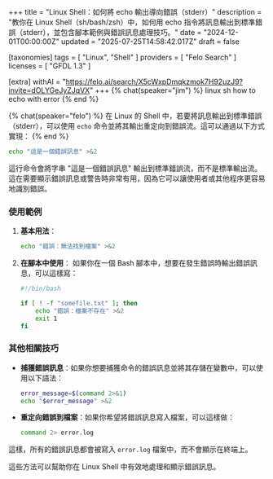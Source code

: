 +++
title = "Linux Shell：如何將 echo 輸出導向錯誤（stderr）"
description = "教你在 Linux Shell（sh/bash/zsh）中，如何用 echo 指令將訊息輸出到標準錯誤（stderr），並包含腳本範例與錯誤訊息處理技巧。"
date = "2024-12-01T00:00:00Z"
updated = "2025-07-25T14:58:42.017Z"
draft = false

[taxonomies]
tags = [ "Linux", "Shell" ]
providers = [ "Felo Search" ]
licenses = [ "GFDL 1.3" ]

[extra]
withAI = "<https://felo.ai/search/X5cWxpDmqkzmok7H92uzJ9?invite=dOLYGeJyZJqVX>"
+++
{% chat(speaker="jim") %}
linux sh how to echo with error
{% end %}

{% chat(speaker="felo") %}
在 Linux 的 Shell 中，若要將訊息輸出到標準錯誤（stderr），可以使用 `echo` 命令並將其輸出重定向到錯誤流。這可以通過以下方式實現：
{% end %}

```bash
echo "這是一個錯誤訊息" >&2
```

這行命令會將字串 "這是一個錯誤訊息" 輸出到標準錯誤流，而不是標準輸出流。這在需要顯示錯誤訊息或警告時非常有用，因為它可以讓使用者或其他程序更容易地識別錯誤。

### **使用範例**

1. **基本用法**：

   ```bash
   echo "錯誤：無法找到檔案" >&2
   ```

2. **在腳本中使用**：
   如果你在一個 Bash 腳本中，想要在發生錯誤時輸出錯誤訊息，可以這樣寫：

   ```bash
   #!/bin/bash

   if [ ! -f "somefile.txt" ]; then
       echo "錯誤：檔案不存在" >&2
       exit 1
   fi
   ```

### **其他相關技巧**

- **捕獲錯誤訊息**：如果你想要捕獲命令的錯誤訊息並將其存儲在變數中，可以使用以下語法：

  ```bash
  error_message=$(command 2>&1)
  echo "$error_message" >&2
  ```

- **重定向錯誤到檔案**：如果你希望將錯誤訊息寫入檔案，可以這樣做：

  ```bash
  command 2> error.log
  ```

這樣，所有的錯誤訊息都會被寫入 `error.log` 檔案中，而不會顯示在終端上。

這些方法可以幫助你在 Linux Shell 中有效地處理和顯示錯誤訊息。
